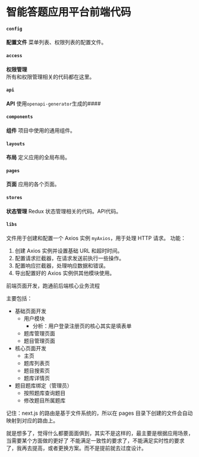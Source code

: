 # 智能答题应用平台前端代码

#### `config`
**配置文件**
菜单列表、权限列表的配置文件。

#### `access`
**权限管理**  
所有和权限管理相关的代码都在这里。

#### `api`
**API**
使用`openapi-generator`生成的####

#### `components`
**组件**
项目中使用的通用组件。

#### `layouts`
**布局**
定义应用的全局布局。

#### `pages`
**页面**
应用的各个页面。

#### `stores`
**状态管理**
Redux 状态管理相关的代码。API代码。

#### `libs`

文件用于创建和配置一个 Axios 实例 `myAxios`，用于处理 HTTP 请求。
功能：
1. 创建 Axios 实例并设置基础 URL 和超时时间。
2. 配置请求拦截器，在请求发送前执行一些操作。
3. 配置响应拦截器，处理响应数据和错误。
4. 导出配置好的 Axios 实例供其他模块使用。


前端页面开发，跑通前后端核心业务流程

主要包括：
- 基础页面开发
  - 用户模块
    - 分析：用户登录注册页的核心其实是填表单
  - 题库管理页面
  - 题目管理页面
- 核心页面开发
  - 主页
  - 题库列表页
  - 题目搜索页
  - 题库详情页
- 题目题库绑定（管理员）
  - 按照题库查询题目 
  - 修改题目所属题库

记住：next.js 的路由是基于文件系统的，所以在 pages 目录下创建的文件会自动映射到对应的路由上。

就是想多了，觉得什么都要面面俱到，其实不是这样的，最主要是根据应用场景，当需要某个方面做的更好了
不能满足一致性的要求了，不能满足实时性的要求了，我再去提高，或者更换方案。而不是提前就去过度设计。




